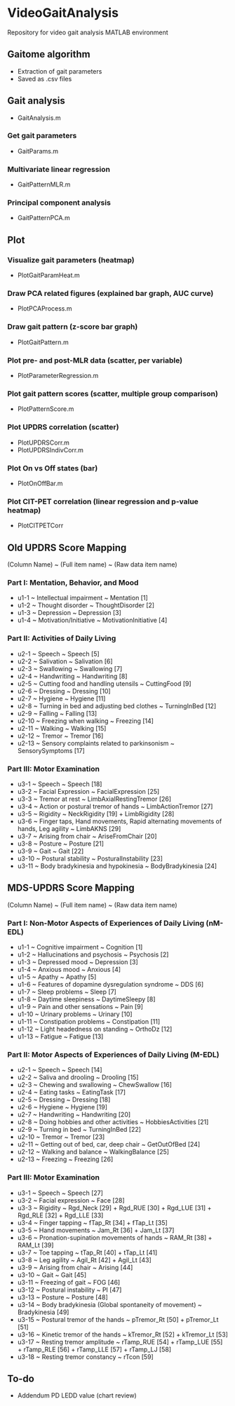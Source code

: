# VideoGaitAnalysis
Repository for video gait analysis
MATLAB environment

## Gaitome algorithm
- Extraction of gait parameters
- Saved as .csv files

## Gait analysis
- GaitAnalysis.m
### Get gait parameters
- GaitParams.m
### Multivariate linear regression
- GaitPatternMLR.m
### Principal component analysis
- GaitPatternPCA.m

## Plot
### Visualize gait parameters (heatmap)
- PlotGaitParamHeat.m
### Draw PCA related figures (explained bar graph, AUC curve)
- PlotPCAProcess.m
### Draw gait pattern (z-score bar graph)
- PlotGaitPattern.m
### Plot pre- and post-MLR data (scatter, per variable)
- PlotParameterRegression.m
### Plot gait pattern scores (scatter, multiple group comparison)
- PlotPatternScore.m
### Plot UPDRS correlation (scatter)
- PlotUPDRSCorr.m
- PlotUPDRSIndivCorr.m
### Plot On vs Off states (bar)
- PlotOnOffBar.m
### Plot CIT-PET correlation (linear regression and p-value heatmap)
- PlotCITPETCorr

## Old UPDRS Score Mapping
(Column Name) ~ (Full item name) ~ (Raw data item name)
### Part I: Mentation, Behavior, and Mood
- u1-1 ~ Intellectual impairment ~ Mentation [1]
- u1-2 ~ Thought disorder ~ ThoughtDisorder [2]
- u1-3 ~ Depression ~ Depression [3]
- u1-4 ~ Motivation/Initiative ~ MotivationInitiative [4]
### Part II: Activities of Daily Living
- u2-1 ~ Speech ~ Speech [5]
- u2-2 ~ Salivation ~ Salivation [6]
- u2-3 ~ Swallowing ~ Swallowing [7]
- u2-4 ~ Handwriting ~ Handwriting [8]
- u2-5 ~ Cutting food and handling utensils ~ CuttingFood [9]
- u2-6 ~ Dressing ~ Dressing [10]
- u2-7 ~ Hygiene ~ Hygiene [11]
- u2-8 ~ Turning in bed and adjusting bed clothes ~ TurningInBed [12]
- u2-9 ~ Falling ~ Falling [13]
- u2-10 ~ Freezing when walking ~ Freezing [14]
- u2-11 ~ Walking ~ Walking [15]
- u2-12 ~ Tremor ~ Tremor [16]
- u2-13 ~ Sensory complaints related to parkinsonism ~ SensorySymptoms [17]
### Part III: Motor Examination
- u3-1 ~ Speech ~ Speech [18]
- u3-2 ~ Facial Expression ~ FacialExpression [25]
- u3-3 ~ Tremor at rest ~ LimbAxialRestingTremor [26]
- u3-4 ~ Action or postural tremor of hands ~ LimbActionTremor [27]
- u3-5 ~ Rigidity ~ NeckRigidity [19] + LimbRigidity [28]
- u3-6 ~ Finger taps, Hand movements, Rapid alternating movements of hands, Leg agility ~ LimbAKNS [29]
- u3-7 ~ Arising from chair ~ AriseFromChair [20]
- u3-8 ~ Posture ~ Posture [21]
- u3-9 ~ Gait ~ Gait [22]
- u3-10 ~ Postural stability ~ PosturalInstability [23]
- u3-11 ~ Body bradykinesia and hypokinesia ~ BodyBradykinesia [24]

## MDS-UPDRS Score Mapping
(Column Name) ~ (Full item name) ~ (Raw data item name)
### Part I: Non-Motor Aspects of Experiences of Daily Living (nM-EDL)
- u1-1 ~ Cognitive impairment ~ Cognition [1]
- u1-2 ~ Hallucinations and psychosis ~ Psychosis [2]
- u1-3 ~ Depressed mood ~ Depression [3]
- u1-4 ~ Anxious mood ~ Anxious [4]
- u1-5 ~ Apathy ~ Apathy [5]
- u1-6 ~ Features of dopamine dysregulation syndrome ~ DDS [6]
- u1-7 ~ Sleep problems ~ Sleep [7]
- u1-8 ~ Daytime sleepiness ~ DaytimeSleepy [8]
- u1-9 ~ Pain and other sensations ~ Pain [9]
- u1-10 ~ Urinary problems ~ Urinary [10]
- u1-11 ~ Constipation problems ~ Constipation [11]
- u1-12 ~ Light headedness on standing ~ OrthoDz [12]
- u1-13 ~ Fatigue ~ Fatigue [13]
### Part II: Motor Aspects of Experiences of Daily Living (M-EDL)
- u2-1 ~ Speech ~ Speech [14]
- u2-2 ~ Saliva and drooling ~ Drooling [15]
- u2-3 ~ Chewing and swallowing ~ ChewSwallow [16]
- u2-4 ~ Eating tasks ~ EatingTask [17]
- u2-5 ~ Dressing ~ Dressing [18]
- u2-6 ~ Hygiene ~ Hygiene [19]
- u2-7 ~ Handwriting ~ Handwriting [20]
- u2-8 ~ Doing hobbies and other activities ~ HobbiesActivities [21]
- u2-9 ~ Turning in bed ~ TurningInBed [22]
- u2-10 ~ Tremor ~ Tremor [23]
- u2-11 ~ Getting out of bed, car, deep chair ~ GetOutOfBed [24]
- u2-12 ~ Walking and balance ~ WalkingBalance [25]
- u2-13 ~ Freezing ~ Freezing [26]
### Part III: Motor Examination
- u3-1 ~ Speech ~ Speech [27]
- u3-2 ~ Facial expression ~ Face [28]
- u3-3 ~ Rigidity ~ Rgd_Neck [29] + Rgd_RUE [30] + Rgd_LUE [31] + Rgd_RLE [32] + Rgd_LLE [33]
- u3-4 ~ Finger tapping ~ fTap_Rt [34] + fTap_Lt [35]
- u3-5 ~ Hand movements ~ Jam_Rt [36] + Jam_Lt [37]
- u3-6 ~ Pronation-supination movements of hands ~ RAM_Rt [38] + RAM_Lt [39]
- u3-7 ~ Toe tapping ~ tTap_Rt [40] + tTap_Lt [41]
- u3-8 ~ Leg agility ~ Agil_Rt [42] + Agil_Lt [43]
- u3-9 ~ Arising from chair ~ Arising [44]
- u3-10 ~ Gait ~ Gait [45]
- u3-11 ~ Freezing of gait ~ FOG [46]
- u3-12 ~ Postural instability ~ PI [47]
- u3-13 ~ Posture ~ Posture [48]
- u3-14 ~ Body bradykinesia (Global spontaneity of movement) ~ Bradykinesia [49]
- u3-15 ~ Postural tremor of the hands ~ pTremor_Rt [50] + pTremor_Lt [51]
- u3-16 ~ Kinetic tremor of the hands ~ kTremor_Rt [52] + kTremor_Lt [53]
- u3-17 ~ Resting tremor amplitude ~ rTamp_RUE [54] + rTamp_LUE [55] + rTamp_RLE [56] + rTamp_LLE [57] + rTamp_LJ [58]
- u3-18 ~ Resting tremor constancy ~ rTcon [59]

## To-do
- Addendum PD LEDD value (chart review)
